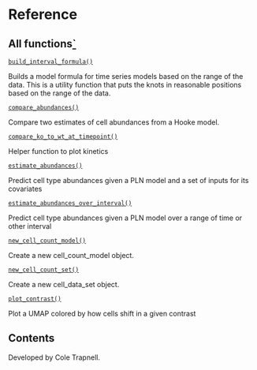 Reference
=========

All functions[`](#all-functions)
-------------------------------


[`build_interval_formula()`](build_interval_formula)

Builds a model formula for time series models based on the range of the data. This is a utility function that puts the knots in reasonable positions based on the range of the data.

[`compare_abundances()`](compare_abundances)

Compare two estimates of cell abundances from a Hooke model.

[`compare_ko_to_wt_at_timepoint()`](compare_ko_to_wt_at_timepoint)

Helper function to plot kinetics

[`estimate_abundances()`](estimate_abundances)

Predict cell type abundances given a PLN model and a set of inputs for its covariates

[`estimate_abundances_over_interval()`](estimate_abundances_over_interval)

Predict cell type abundances given a PLN model over a range of time or other interval

[`new_cell_count_model()`](new_cell_count_model)

Create a new cell\_count\_model object.

[`new_cell_count_set()`](new_cell_count_set)

Create a new cell\_data\_set object.

[`plot_contrast()`](plot_contrast)

Plot a UMAP colored by how cells shift in a given contrast


Contents
--------

Developed by Cole Trapnell.
